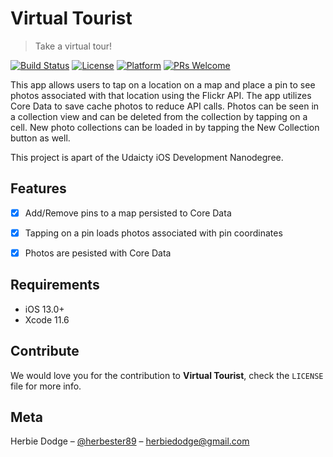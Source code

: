 # Virtual Tourist
> Take a virtual tour!

[![Build Status][travis-image]][travis-url]
[![License][license-image]][license-url]
[![Platform](https://img.shields.io/cocoapods/p/LFAlertController.svg?style=flat)](http://cocoapods.org/pods/LFAlertController)
[![PRs Welcome](https://img.shields.io/badge/PRs-welcome-brightgreen.svg?style=flat-square)](http://makeapullrequest.com)

This app allows users to tap on a location on a map and place a pin to see photos associated with that location using the Flickr API. The app utilizes Core Data to save cache photos to reduce API calls. Photos can be seen in a collection view and can be deleted from the collection by tapping on a cell. New photo collections can be loaded in by tapping the New Collection button as well.

This project is apart of the Udaicty iOS Development Nanodegree.

## Features


- [x] Add/Remove pins to a map persisted to Core Data
- [x] Tapping on a pin loads photos associated with pin coordinates 
- [x] Photos are pesisted with Core Data


## Requirements

- iOS 13.0+
- Xcode 11.6

## Contribute

We would love you for the contribution to **Virtual Tourist**, check the ``LICENSE`` file for more info.

## Meta

Herbie Dodge – [@herbester89](https://twitter.com/Herbster89) – herbiedodge@gmail.com


[swift-image]:https://img.shields.io/badge/swift-3.0-orange.svg
[swift-url]: https://swift.org/
[license-image]: https://img.shields.io/badge/License-MIT-blue.svg
[license-url]: LICENSE
[travis-image]: https://img.shields.io/travis/dbader/node-datadog-metrics/master.svg?style=flat-square
[travis-url]: https://travis-ci.org/dbader/node-datadog-metrics
[codebeat-image]: https://codebeat.co/badges/c19b47ea-2f9d-45df-8458-b2d952fe9dad
[codebeat-url]: https://codebeat.co/projects/github-com-vsouza-awesomeios-com
